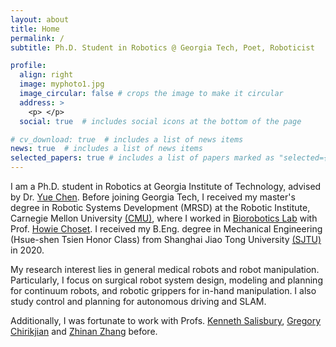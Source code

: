 ```yaml
---
layout: about
title: Home
permalink: /
subtitle: Ph.D. Student in Robotics @ Georgia Tech, Poet, Roboticist

profile:
  align: right
  image: myphoto1.jpg
  image_circular: false # crops the image to make it circular
  address: >
    <p> </p>
  social: true  # includes social icons at the bottom of the page

# cv_download: true  # includes a list of news items
news: true  # includes a list of news items
selected_papers: true # includes a list of papers marked as "selected={true}"
---
```


I am a Ph.D. student in Robotics at Georgia Institute of Technology, advised by Dr. [Yue Chen](https://scholar.google.com/citations?hl=en&user=dDPQH3oAAAAJ&view_op=list_works&sortby=pubdate). Before joining Georgia Tech, I received my master's degree in Robotic Systems Development (MRSD) at the Robotic Institute, Carnegie Mellon University [(CMU)](https://www.cmu.edu/), where I worked in [Biorobotics Lab](http://biorobotics.ri.cmu.edu/) with Prof. [Howie Choset](https://www.ri.cmu.edu/ri-faculty/howie-choset/). I received my B.Eng. degree in Mechanical Engineering (Hsue-shen Tsien Honor Class) from Shanghai Jiao Tong University [(SJTU)](https://en.sjtu.edu.cn/) in 2020.

My research interest lies in general medical robots and robot manipulation. Particularly, I focus on surgical robot system design, modeling and planning for continuum robots, and robotic grippers for in-hand manipulation. I also study control and planning for autonomous driving and SLAM.

Additionally, I was fortunate to work with Profs. [Kenneth Salisbury](https://profiles.stanford.edu/john-salisbury?releaseVersion=10.8.0), [Gregory Chirikjian](https://chirikjianlab.github.io/) and [Zhinan Zhang](https://me.sjtu.edu.cn/en/FullTimeTeacher/zhangzhinan.html) before.

